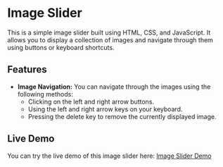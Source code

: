 # Image Slider

This is a simple image slider built using HTML, CSS, and JavaScript. It allows you to display a collection of images and navigate through them using buttons or keyboard shortcuts.

## Features

- **Image Navigation:** You can navigate through the images using the following methods:
  - Clicking on the left and right arrow buttons.
  - Using the left and right arrow keys on your keyboard.
  - Pressing the delete key to remove the currently displayed image.

## Live Demo

You can try the live demo of this image slider here: [Image Slider Demo](https://great201.github.io/image-slider/)
